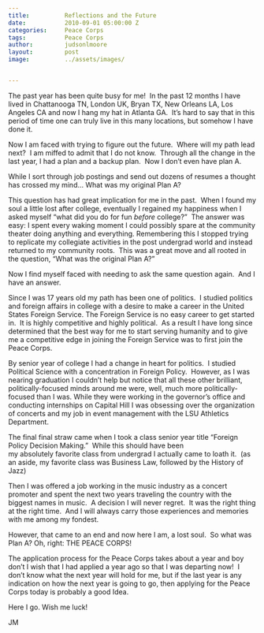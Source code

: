 ```yaml
---
title:			Reflections and the Future
date:			2010-09-01 05:00:00 Z
categories:		Peace Corps
tags:			Peace Corps
author:			judsonlmoore
layout:			post
image:			../assets/images/


---
```


The past year has been quite busy for me!  In the past 12 months I have lived in Chattanooga TN, London UK, Bryan TX, New Orleans LA, Los Angeles CA and now I hang my hat in Atlanta GA.  It’s hard to say that in this period of time one can truly live in this many locations, but somehow I have done it.

Now I am faced with trying to figure out the future.  Where will my path lead next?  I am miffed to admit that I do not know.  Through all the change in the last year, I had a plan and a backup plan.  Now I don’t even have plan A.

While I sort through job postings and send out dozens of resumes a thought has crossed my mind… What was my original Plan A?

This question has had great implication for me in the past.  When I found my soul a little lost after college, eventually I regained my happiness when I asked myself “what did you do for fun _before_ college?”  The answer was easy: I spent every waking moment I could possibly spare at the community theater doing anything and everything. Remembering this I stopped trying to replicate my collegiate activities in the post undergrad world and instead returned to my community roots.  This was a great move and all rooted in the question, “What was the original Plan A?”

Now I find myself faced with needing to ask the same question again.  And I have an answer.

Since I was 17 years old my path has been one of politics.  I studied politics and foreign affairs in college with a desire to make a career in the United States Foreign Service. The Foreign Service is no easy career to get started in.  It is highly competitive and highly political.  As a result I have long since determined that the best way for me to start serving humanity and to give me a competitive edge in joining the Foreign Service was to first join the Peace Corps.

By senior year of college I had a change in heart for politics.  I studied Political Science with a concentration in Foreign Policy.  However, as I was nearing graduation I couldn’t help but notice that all these other brilliant, politically-focused minds around me were, well, much more politically-focused than I was. While they were working in the governor’s office and conducting internships on Capital Hill I was obsessing over the organization of concerts and my job in event management with the LSU Athletics Department.

The final final straw came when I took a class senior year title “Foreign Policy Decision Making.”  While this should have been my absolutely favorite class from undergrad I actually came to loath it.  (as an aside, my favorite class was Business Law, followed by the History of Jazz)

Then I was offered a job working in the music industry as a concert promoter and spent the next two years traveling the country with the biggest names in music.  A decision I will never regret.  It was the right thing at the right time.  And I will always carry those experiences and memories with me among my fondest.

However, that came to an end and now here I am, a lost soul.  So what was Plan A? Oh, right: THE PEACE CORPS!

The application process for the Peace Corps takes about a year and boy don’t I wish that I had applied a year ago so that I was departing now!  I don’t know what the next year will hold for me, but if the last year is any indication on how the next year is going to go, then applying for the Peace Corps today is probably a good Idea.

Here I go. Wish me luck!

JM

